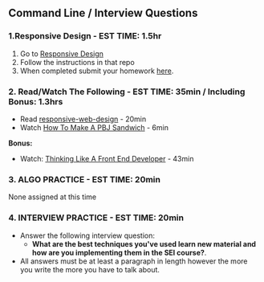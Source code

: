 
## Command Line / Interview Questions

### 1.Responsive Design  - EST TIME: 1.5hr

1.  Go to [Responsive Design](./responsive-design)
2. Follow the instructions in that repo
3. When completed submit your homework [here](https://docs.google.com/forms/d/e/1FAIpQLSeroos9mbUxkYhzETYq4dylzqb_il07tKHBby2YPLkqb0Wr9Q/viewform). 


### 2. Read/Watch The Following - EST TIME: 35min / Including Bonus: 1.3hrs
- Read [responsive-web-design](https://learn.shayhowe.com/advanced-html-css/responsive-web-design/#media-queries) - 20min
- Watch [How To Make A PBJ Sandwich](https://www.youtube.com/watch?v=Ct-lOOUqmyY) - 6min


**Bonus:**

- Watch: [Thinking Like A Front End Developer](https://css-tricks.com/video-screencasts/169-how-to-think-like-a-front-end-developer/) - 43min


### 3. ALGO PRACTICE - EST TIME: 20min

None assigned at this time


### 4.  INTERVIEW PRACTICE - EST TIME: 20min

- Answer the following interview question: 
  - **What are the best techniques you've used learn new material and how are you implementing them in the SEI course?**.
- All answers must be at least a paragraph in length however the more you write the more you have to talk about.


